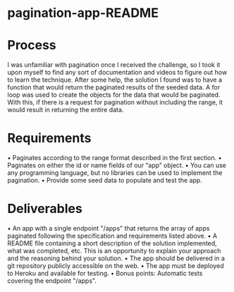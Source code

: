 # pagination-app-README

# Process

I was unfamiliar with pagination once I received the challenge, so I took it upon
myself to find any sort of documentation and videos to figure out how to learn the technique. After some help, the solution I found was to have a function that would return the paginated results of the seeded data. A for loop was used to create the objects for the data that would be paginated. With this, if there is a request for pagination without including the range, it would result in returning the entire data.

# Requirements

• Paginates according to the range format described in the first section.
• Paginates on either the id or name fields of our “app” object.
• You can use any programming language, but no libraries can be used to implement
the pagination.
• Provide some seed data to populate and test the app.

# Deliverables

• An app with a single endpoint "/apps" that returns the array of apps paginated following the specification and requirements listed above.
• A README file containing a short description of the solution implemented, what was completed, etc. This is an opportunity to explain your approach and the reasoning behind your solution.
• The app should be delivered in a git repository publicly accessible on the web.
• The app must be deployed to Heroku and available for testing.
• Bonus points: Automatic tests covering the endpoint "/apps".
